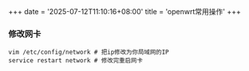 +++
date = '2025-07-12T11:10:16+08:00'
title = 'openwrt常用操作'
+++

### 修改网卡
```shell
vim /etc/config/network # 把ip修改为你局域网的IP
service restart network # 修改完重启网卡
```